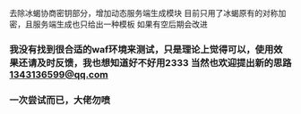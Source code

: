 去除冰蝎协商密钥部分，增加动态服务端生成模块
目前只用了冰蝎原有的对称加密，且服务端生成也只给出一种模板
如果有空后期会改进
 ### 我没有找到很合适的waf环境来测试，只是理论上觉得可以，使用效果还请及时反馈，我也想知道好不好用2333 当然也欢迎提出新的思路 1343136599@qq.com 
 ### 一次尝试而已，大佬勿喷
